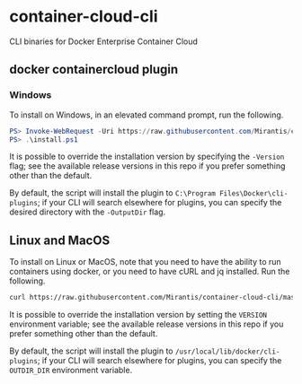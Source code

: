 # container-cloud-cli
CLI binaries for Docker Enterprise Container Cloud

## docker containercloud plugin

### Windows
To install on Windows, in an elevated command prompt, run the following.
```powershell
PS> Invoke-WebRequest -Uri https://raw.githubusercontent.com/Mirantis/container-cloud-cli/master/install.ps1 -OutFile install.ps1
PS> .\install.ps1
```
It is possible to override the installation version by specifying the
`-Version` flag; see the available release versions in this repo if you
prefer something other than the default.

By default, the script will install the plugin to
`C:\Program Files\Docker\cli-plugins`; if your CLI will search elsewhere
for plugins, you can specify the desired directory with the `-OutputDir`
flag.

## Linux and MacOS
To install on Linux or MacOS, note that you need to have the ability to
run containers using docker, or you need to have cURL and jq installed.
Run the following.
```bash
curl https://raw.githubusercontent.com/Mirantis/container-cloud-cli/master/install.sh | sudo bash
```
It is possible to override the installation version by setting the `VERSION`
environment variable; see the available release versions in this repo if
you prefer something other than the default.

By default, the script will install the plugin to
`/usr/local/lib/docker/cli-plugins`; if your CLI will search elsewhere for
plugins, you can specify the `OUTDIR_DIR` environment variable.